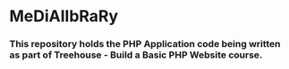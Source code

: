 # MeDiAlIbRaRy
### This repository holds the PHP Application code being written as part of Treehouse - Build a Basic PHP Website course.
